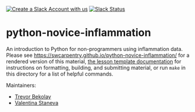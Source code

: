 [![Create a Slack Account with us](https://img.shields.io/badge/Create_Slack_Account-The_Carpentries-071159.svg)](https://swc-slack-invite.herokuapp.com/) 
 [![Slack Status](https://img.shields.io/badge/Slack_Channel-swc--py--inflammation-E01563.svg)](https://swcarpentry.slack.com/messages/C9Y0L6MF0) 

python-novice-inflammation
==========================

An introduction to Python for non-programmers using inflammation data.
Please see <https://swcarpentry.github.io/python-novice-inflammation/> for a rendered version of this material,
[the lesson template documentation][lesson-example]
for instructions on formatting, building, and submitting material,
or run `make` in this directory for a list of helpful commands.

Maintainers:

* [Trevor Bekolay][bekolay_trevor]
* [Valentina Staneva][staneva_valentina]

[lesson-example]: https://swcarpentry.github.io/lesson-example
[bekolay_trevor]: http://software-carpentry.org/team/#bekolay_trevor
[staneva_valentina]: http://software-carpentry.org/team/#staneva_valentina
